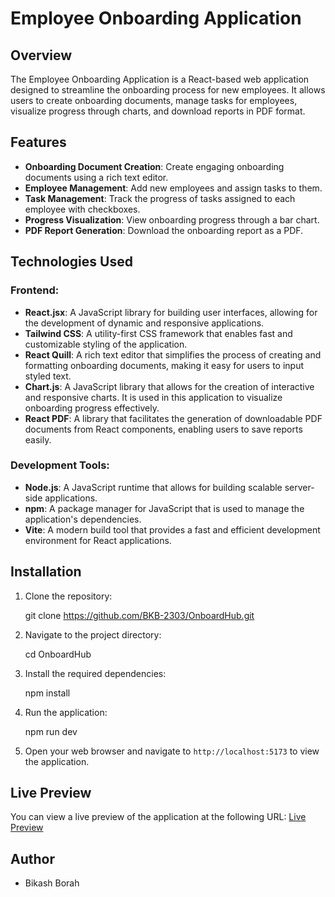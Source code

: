 # Employee Onboarding Application

## Overview

The Employee Onboarding Application is a React-based web application designed to streamline the onboarding process for new employees. It allows users to create onboarding documents, manage tasks for employees, visualize progress through charts, and download reports in PDF format.

## Features

- **Onboarding Document Creation**: Create engaging onboarding documents using a rich text editor.
- **Employee Management**: Add new employees and assign tasks to them.
- **Task Management**: Track the progress of tasks assigned to each employee with checkboxes.
- **Progress Visualization**: View onboarding progress through a bar chart.
- **PDF Report Generation**: Download the onboarding report as a PDF.

## Technologies Used

### Frontend:

- **React.jsx**: A JavaScript library for building user interfaces, allowing for the development of dynamic and responsive applications.
- **Tailwind CSS**: A utility-first CSS framework that enables fast and customizable styling of the application.
- **React Quill**: A rich text editor that simplifies the process of creating and formatting onboarding documents, making it easy for users to input styled text.
- **Chart.js**: A JavaScript library that allows for the creation of interactive and responsive charts. It is used in this application to visualize onboarding progress effectively.
- **React PDF**: A library that facilitates the generation of downloadable PDF documents from React components, enabling users to save reports easily.

### Development Tools:

- **Node.js**: A JavaScript runtime that allows for building scalable server-side applications.
- **npm**: A package manager for JavaScript that is used to manage the application's dependencies.
- **Vite**: A modern build tool that provides a fast and efficient development environment for React applications.


## Installation

1. Clone the repository:


   git clone https://github.com/BKB-2303/OnboardHub.git


2. Navigate to the project directory:

 
   cd OnboardHub
 

3. Install the required dependencies:


   npm install


4. Run the application:

  
   npm run dev
 

5. Open your web browser and navigate to `http://localhost:5173` to view the application.

## Live Preview

You can view a live preview of the application at the following URL: [Live Preview](https://onboard-hub.vercel.app/)

## Author

- Bikash Borah


